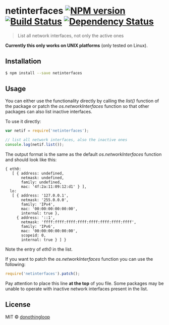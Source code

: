 # netinterfaces [![NPM version][npm-image]][npm-url] [![Build Status][travis-image]][travis-url] [![Dependency Status][daviddm-image]][daviddm-url]
> List all network interfaces, not only the active ones

**Currently this only works on UNIX platforms** (only tested on Linux).

## Installation

```sh
$ npm install --save netinterfaces
```

## Usage

You can either use the functionality directly by calling the *list()* function of the package
or patch the *os.networkInterfaces* function so that other packages can also list inactive interfaces.

To use it directly:
```js
var netif = require('netinterfaces');

// list all network interfaces, also the inactive ones
console.log(netif.list());
```

The output format is the same as the default *os.networkInterfaces* function and should look like this:
```
{ eth0: 
   [ { address: undefined,
       netmask: undefined,
       family: undefined,
       mac: '4f:2a:11:09:12:d1' } ],
  lo: 
   [ { address: '127.0.0.1',
       netmask: '255.0.0.0',
       family: 'IPv4',
       mac: '00:00:00:00:00:00',
       internal: true },
     { address: '::1',
       netmask: 'ffff:ffff:ffff:ffff:ffff:ffff:ffff:ffff',
       family: 'IPv6',
       mac: '00:00:00:00:00:00',
       scopeid: 0,
       internal: true } ] }
```

Note the entry of *eth0* in the list.

If you want to patch the *os.networkInterfaces* function you can use the following:
```js
require('netinterfaces').patch();
```

Pay attention to place this line **at the top** of you file.
Some packages may be unable to operate with inactive network interfaces present in the list. 
## License

MIT © [donothingloop](blog.wq.lc)



[npm-image]: https://badge.fury.io/js/netinterfaces.svg
[npm-url]: https://npmjs.org/package/netinterfaces
[travis-image]: https://travis-ci.org/donothingloop/netinterfaces.svg?branch=master
[travis-url]: https://travis-ci.org/donothingloop/netinterfaces
[daviddm-image]: https://david-dm.org/donothingloop/netinterfaces.svg?theme=shields.io
[daviddm-url]: https://david-dm.org/donothingloop/netinterfaces
